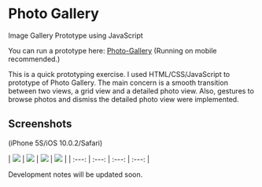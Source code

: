 # Photo Gallery
Image Gallery Prototype using JavaScript

You can run a prototype here: [Photo-Gallery](http://www.dahyepark.com/photo-gallery/) (Running on mobile recommended.)

This is a quick prototyping exercise. I used HTML/CSS/JavaScript to prototype of Photo Gallery. The main concern is a smooth  transition between two views, a grid view and a detailed photo view. Also, gestures to browse photos and dismiss the detailed photo view were implemented.  

## Screenshots
(iPhone 5S/iOS 10.0.2/Safari)

| 
<img src="https://github.com/danhobaklab/photo-gallery/blob/master/screenshots/grid.png"> | <img src="https://github.com/danhobaklab/photo-gallery/blob/master/screenshots/detail_options.png"> | <img src="https://github.com/danhobaklab/photo-gallery/blob/master/screenshots/detail.png"> |  <img src="https://github.com/danhobaklab/photo-gallery/blob/master/screenshots/dismiss.png"> |
| :---:     |     :---:                          |          :---:                    | :---:                     |







Development notes will be updated soon.
